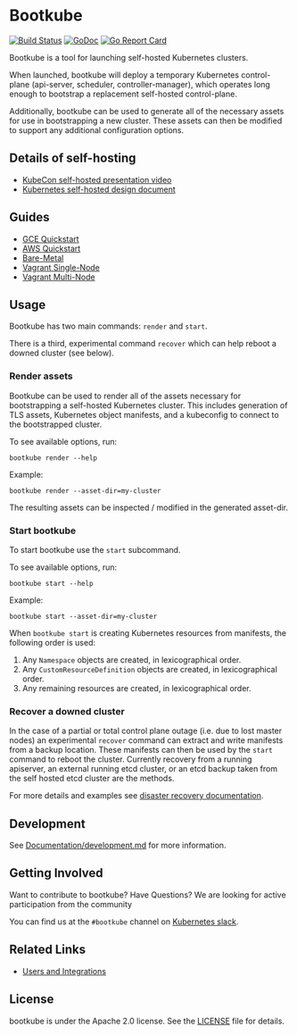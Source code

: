 # Bootkube

[![Build Status](https://travis-ci.org/kubernetes-incubator/bootkube.svg?branch=master)](https://travis-ci.org/kubernetes-incubator/bootkube)
[![GoDoc](https://godoc.org/github.com/kubernetes-sigs/bootkube?status.svg)](https://godoc.org/github.com/kubernetes-sigs/bootkube)
[![Go Report Card](https://goreportcard.com/badge/github.com/kubernetes-sigs/bootkube)](https://goreportcard.com/report/github.com/kubernetes-sigs/bootkube)

Bootkube is a tool for launching self-hosted Kubernetes clusters.

When launched, bootkube will deploy a temporary Kubernetes control-plane (api-server, scheduler, controller-manager), which operates long enough to bootstrap a replacement self-hosted control-plane.

Additionally, bootkube can be used to generate all of the necessary assets for use in bootstrapping a new cluster. These assets can then be modified to support any additional configuration options.

## Details of self-hosting

- [KubeCon self-hosted presentation video](https://www.youtube.com/watch?v=EbNxGK9MwN4)
- [Kubernetes self-hosted design document](https://github.com/kubernetes/community/blob/master/contributors/design-proposals/cluster-lifecycle/self-hosted-kubernetes.md)

## Guides

- [GCE Quickstart](hack/quickstart/quickstart-gce.md)
- [AWS Quickstart](hack/quickstart/quickstart-aws.md)
- [Bare-Metal](https://github.com/coreos/matchbox/tree/master/examples/terraform/bootkube-install)
- [Vagrant Single-Node](hack/single-node/README.md)
- [Vagrant Multi-Node](hack/multi-node/README.md)

## Usage

Bootkube has two main commands: `render` and `start`.

There is a third, experimental command `recover` which can help reboot a downed cluster (see below).

### Render assets

Bootkube can be used to render all of the assets necessary for bootstrapping a self-hosted Kubernetes cluster. This includes generation of TLS assets, Kubernetes object manifests, and a kubeconfig to connect to the bootstrapped cluster.

To see available options, run:

```
bootkube render --help
```

Example:

```
bootkube render --asset-dir=my-cluster
```

The resulting assets can be inspected / modified in the generated asset-dir.

### Start bootkube

To start bootkube use the `start` subcommand.

To see available options, run:

```
bootkube start --help
```

Example:

```
bootkube start --asset-dir=my-cluster
```

When `bootkube start` is creating Kubernetes resources from manifests, the following order is used:

1. Any `Namespace` objects are created, in lexicographical order.
1. Any `CustomResourceDefinition` objects are created, in lexicographical order.
1. Any remaining resources are created, in lexicographical order.

### Recover a downed cluster

In the case of a partial or total control plane outage (i.e. due to lost master nodes) an experimental `recover` command can extract and write manifests from a backup location. These manifests can then be used by the `start` command to reboot the cluster. Currently recovery from a running apiserver, an external running etcd cluster, or an etcd backup taken from the self hosted etcd cluster are the methods.

For more details and examples see [disaster recovery documentation](Documentation/disaster-recovery.md).

## Development

See [Documentation/development.md](Documentation/development.md) for more information.

## Getting Involved

Want to contribute to bootkube? Have Questions? We are looking for active participation from the community

You can find us at the `#bootkube` channel on [Kubernetes slack][slack].

## Related Links

- [Users and Integrations](Documentation/users-integrations.md)

## License

bootkube is under the Apache 2.0 license. See the [LICENSE](LICENSE) file for details.

[slack]: https://github.com/kubernetes/community/tree/master/communication#social-media
